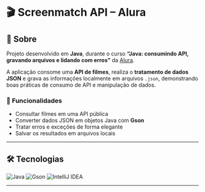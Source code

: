 # 🎬 Screenmatch API – Alura

## 🧾 Sobre
Projeto desenvolvido em **Java**, durante o curso **“Java: consumindo API, gravando arquivos e lidando com erros”** da [Alura](https://www.alura.com.br/).

A aplicação consome uma **API de filmes**, realiza o **tratamento de dados JSON** e grava as informações localmente em arquivos `.json`, demonstrando boas práticas de consumo de API e manipulação de dados.

### 🔹 Funcionalidades
- Consultar filmes em uma API pública  
- Converter dados JSON em objetos Java com **Gson**  
- Tratar erros e exceções de forma elegante  
- Salvar os resultados em arquivos locais  

---

## 🛠️ Tecnologias
![Java](https://img.shields.io/badge/Java-ED8B00?style=for-the-badge&logo=openjdk&logoColor=white)
![Gson](https://img.shields.io/badge/Gson-006600?style=for-the-badge&logo=java&logoColor=white)
![IntelliJ IDEA](https://img.shields.io/badge/IntelliJ_IDEA-000000?style=for-the-badge&logo=intellij-idea&logoColor=white)

---

